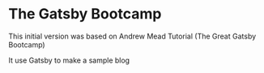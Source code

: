 # The Gatsby Bootcamp #

This initial version was based on Andrew Mead Tutorial (The Great Gatsby Bootcamp)

It use Gatsby to make a sample blog
